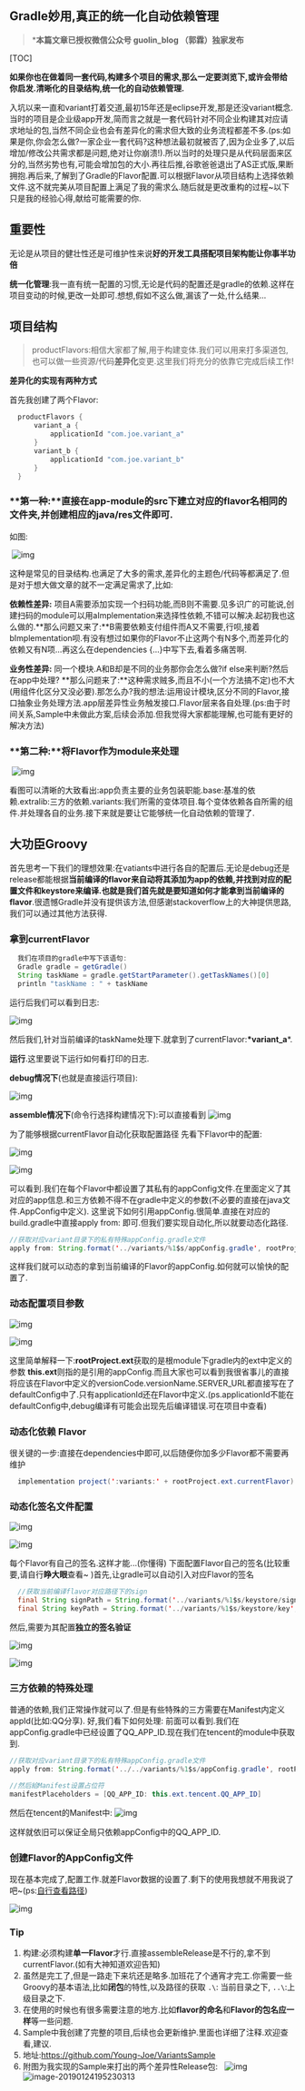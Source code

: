 ##  Gradle妙用,真正的统一化自动依赖管理

> ***本篇文章已授权微信公众号 guolin_blog （郭霖）独家发布**

[TOC]

**如果你也在做着同一套代码,构建多个项目的需求,那么一定要浏览下,或许会带给你启发.清晰化的目录结构,统一化的自动依赖管理.**

入坑以来一直和variant打着交道,最初15年还是eclipse开发,那是还没variant概念.当时的项目是企业级app开发,简而言之就是一套代码针对不同企业构建其对应请求地址的包,当然不同企业也会有差异化的需求但大致的业务流程都差不多.(ps:如果是你,你会怎么做?一家企业一套代码?这种想法最初就被否了,因为企业多了,以后增加/修改公共需求都是问题,绝对让你崩溃!).所以当时的处理只是从代码层面来区分的,当然劣势也有,可能会增加包的大小.再往后推,谷歌爸爸退出了AS正式版,果断拥抱.再后来,了解到了Gradle的Flavor配置.可以根据Flavor从项目结构上选择依赖文件.这不就完美从项目配置上满足了我的需求么.随后就是更改重构的过程~以下只是我的经验心得,献给可能需要的你.

## 重要性

无论是从项目的健壮性还是可维护性来说**好的开发工具搭配项目架构能让你事半功倍**

**统一化管理**:我一直有统一配置的习惯,无论是代码的配置还是gradle的依赖.这样在项目变动的时候,更改一处即可.想想,假如不这么做,漏该了一处,什么结果...

## 项目结构

> productFlavors:相信大家都了解,用于构建变体.我们可以用来打多渠道包,也可以做一些资源/代码**差异化**变更.这里我们将充分的依靠它完成后续工作!

**差异化的实现有两种方式**

首先我创建了两个Flavor:

```java
  productFlavors {
      variant_a {
          applicationId "com.joe.variant_a"
      }
      variant_b {
          applicationId "com.joe.variant_b"
      }
  }
```

### **第一种:**直接在app-module的src下建立对应的flavor名相同的文件夹,并创建相应的java/res文件即可.

如图: 

​    ![img](https://i.loli.net/2019/01/13/5c3b3e09325f0.png)

这种是常见的目录结构.也满足了大多的需求,差异化的主题色/代码等都满足了.但是对于想大做文章的就不一定满足需求了,比如:

**依赖性差异:** 项目A需要添加实现一个扫码功能,而B则不需要.见多识广的可能说,创建扫码的module可以用aImplementation来选择性依赖,不错可以解决.起初我也这么做的.**那么问题又来了:**B需要依赖支付组件而A又不需要,行呗,接着bImplementation呗.有没有想过如果你的Flavor不止这两个有N多个,而差异化的依赖又有N项...再这么在dependencies {...}中写下去,看着多痛苦啊.

**业务性差异:** 同一个模块.A和B却是不同的业务那你会怎么做?if else来判断?然后在app中处理? **那么问题来了:**这种需求贼多,而且不小(一个方法搞不定)也不大(用组件化区分又没必要).那怎么办?我的想法:运用设计模块,区分不同的Flavor,接口抽象业务处理方法.app层差异性业务触发接口.Flavor层来各自处理.(ps:由于时间关系,Sample中未做此方案,后续会添加.但我觉得大家都能理解,也可能有更好的解决方法)

### **第二种:**将Flavor作为module来处理

​           ![img](https://i.loli.net/2019/01/13/5c3b48e88ce6d.png)

看图可以清晰的大致看出:app负责主要的业务包装职能.base:基准的依赖.extralib:三方的依赖.variants:我们所需的变体项目.每个变体依赖各自所需的组件.并处理各自的业务.接下来就是要让它能够统一化自动依赖的管理了.

## 大功臣Groovy

首先思考一下我们的理想效果:在vatiants中进行各自的配置后.无论是debug还是release都能根据**当前编译的flavor来自动将其添加为app的依赖,并找到对应的配置文件和keystore来编译.**也就是我们首先就是要知道如何才能**拿到当前编译的flavor**.很遗憾Gradle并没有提供该方法,但感谢stackoverflow上的大神提供思路,我们可以通过其他方法获得.

### 拿到currentFlavor

```java
  我们在项目的gradle中写下该语句:
  Gradle gradle = getGradle()
  String taskName = gradle.getStartParameter().getTaskNames()[0]
  println "taskName : " + taskName
```

运行后我们可以看到日志:

 ![img](https://i.loli.net/2019/01/13/5c3b5197b32ee.png)

然后我们,针对当前编译的taskName处理下.就拿到了currentFlavor:**\*variant_a***.

**运行**.这里要说下运行如何看打印的日志.

**debug情况下**(也就是直接运行项目):

![img](https://i.loli.net/2019/01/13/5c3b4fc4c683b.png)

**assemble情况下**(命令行选择构建情况下):可以直接看到  ![img](https://i.loli.net/2019/01/13/5c3b51371f075.png)

为了能够根据currentFlavor自动化获取配置路径 先看下Flavor中的配置: 

![img](https://i.loli.net/2019/01/13/5c3b54d9c6b49.png)

![img](https://i.loli.net/2019/01/13/5c3b535a2fa6f.png)

可以看到.我们在每个Flavor中都设置了其私有的appConfig文件.在里面定义了其对应的app信息.和三方依赖不得不在gradle中定义的参数(不必要的直接在java文件.AppConfig中定义). 这里说下如何引用appConfig.很简单.直接在对应的build.gradle中直接apply from: 即可.但我们要实现自动化,所以就要动态化路径.

```java
//获取对应variant目录下的私有特殊appConfig.gradle文件
apply from: String.format('../variants/%1$s/appConfig.gradle', rootProject.ext.currentFlavor)
```

这样我们就可以动态的拿到当前编译的Flavor的appConfig.如何就可以愉快的配置了.

### 动态配置项目参数

![img](https://i.loli.net/2019/01/13/5c3b586fa64da.png)

![img](https://i.loli.net/2019/01/13/5c3b586bcc852.png)

这里简单解释一下:**rootProject.ext**获取的是根module下gradle内的ext中定义的参数 **this.ext**则指的是引用的appConfig.而且大家也可以看到我很省事儿的直接将应该在Flavor中定义的versionCode.versionName.SERVER_URL都直接写在了defaultConfig中了.只有applicationId还在Flavor中定义.(ps.applicationId不能在defaultConfig中,debug编译有可能会出现先后编译错误.可在项目中查看)

### 动态化依赖 Flavor

很关键的一步:直接在dependencies中即可,以后随便你加多少Flavor都不需要再维护

```java
  implementation project(':variants:' + rootProject.ext.currentFlavor)
```

### 动态化签名文件配置

![img](https://i.loli.net/2019/01/13/5c3b5a6456164.png)

![img](https://i.loli.net/2019/01/13/5c3b5a65db092.png)

每个Flavor有自己的签名.这样才能...(你懂得) 下面配置Flavor自己的签名(比较重要,请自行**睁大眼**查看~ )首先,让gradle可以自动引入对应Flavor的签名

```java
  //获取当前编译flavor对应路径下的sign
  final String signPath = String.format('../variants/%1$s/keystore/signing.properties', rootProject.ext.currentFlavor)
  final String keyPath = String.format('../variants/%1$s/keystore/key', rootProject.ext.currentFlavor)
```

然后,需要为其配置**独立的签名验证**

 ![img](https://i.loli.net/2019/01/13/5c3b5ba230bc2.png)

![img](https://i.loli.net/2019/01/13/5c3b5ba229047.png)

### 三方依赖的特殊处理

普通的依赖,我们正常操作就可以了.但是有些特殊的三方需要在Manifest内定义appId(比如:QQ分享). 好,我们看下如何处理: 前面可以看到.我们在appConfig.gradle中已经设置了QQ_APP_ID.现在我们在tencent的module中获取到.

```java
//获取对应variant目录下的私有特殊appConfig.gradle文件
apply from: String.format('../../variants/%1$s/appConfig.gradle', rootProject.ext.currentFlavor)

//然后給Manifest设置占位符
manifestPlaceholders = [QQ_APP_ID: this.ext.tencent.QQ_APP_ID]
```
然后在tencent的Manifest中: ![img](https://i.loli.net/2019/01/13/5c3b5e194343d.png)

这样就依旧可以保证全局只依赖appConfig中的QQ_APP_ID.

### 创建Flavor的AppConfig文件

现在基本完成了,配置工作.就差Flavor数据的设置了.剩下的使用我想就不用我说了吧~(ps:[自行查看路径](https://github.com/Young-Joe/VariantsSample))

![img](https://i.loli.net/2019/01/13/5c3b5fc9ee551.png)

### Tip

1. 构建:必须构建**单一Flavor**才行.直接assembleRelease是不行的,拿不到currentFlavor.(如有大神知道欢迎告知)
2. 虽然是完工了,但是一路走下来坑还是略多.加班花了个通宵才完工.你需要一些Groovy的基本语法,比如**闭包**的特性,以及路径的获取 `.\`: 当前目录之下, `..\`:上级目录之下.
3. 在使用的时候也有很多需要注意的地方.比如**flavor的命名**和**Flavor的包名应一样**等一些问题.
4. Sample中我创建了完整的项目,后续也会更新维护.里面也详细了注释.欢迎查看,建议.
5. 地址:<https://github.com/Young-Joe/VariantsSample>
6. 附图为我实现的Sample来打出的两个差异性Release包:
      ![img](https://i.loli.net/2019/01/14/5c3b638fbf80f.jpg)                                   ![image-20190124195230313](https://i.loli.net/2019/01/24/5c49aa192dd4c.jpg)
